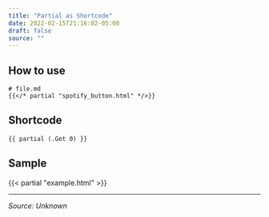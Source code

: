 ```yaml
---
title: "Partial as Shortcode"
date: 2022-02-15T21:16:02-05:00
draft: false
source: ""
---
```


## How to use

```
# file.md
{{</* partial "spotify_button.html" */>}}
```

## Shortcode

```
{{ partial (.Get 0) }}
```

## Sample

{{< partial "example.html" >}}

---
_Source: Unknown_
